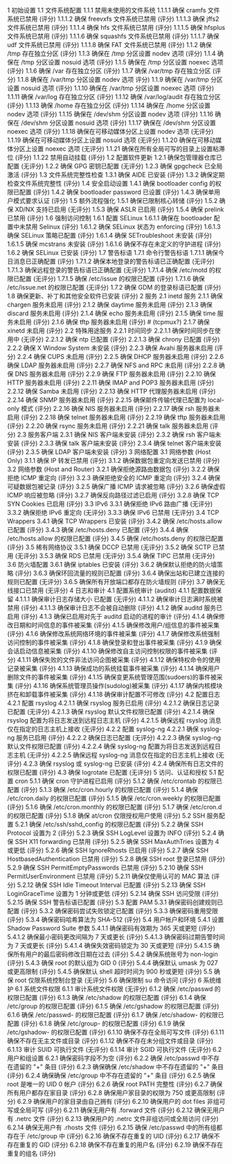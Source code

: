 1 初始设置
1.1 文件系统配置
1.1.1 禁用未使用的文件系统
1.1.1.1 确保 cramfs 文件系统已禁用 (评分)
1.1.1.2 确保 freevxfs 文件系统已禁用 (评分)
1.1.1.3 确保 jffs2 文件系统已禁用 (评分)
1.1.1.4 确保 hfs 文件系统已禁用 (评分)
1.1.1.5 确保 hfsplus 文件系统已禁用 (评分)
1.1.1.6 确保 squashfs 文件系统已禁用 (评分)
1.1.1.7 确保 udf 文件系统已禁用 (评分)
1.1.1.8 确保 FAT 文件系统已禁用 (评分)
1.1.2 确保 /tmp 存在独立分区 (评分)
1.1.3 确保在 /tmp 分区设置 nodev 选项 (评分)
1.1.4 确保在 /tmp 分区设置 nosuid 选项 (评分)
1.1.5 确保在 /tmp 分区设置 noexec 选项 (评分)
1.1.6 确保 /var 存在独立分区 (评分)
1.1.7 确保 /var/tmp 存在独立分区 (评分)
1.1.8 确保在 /var/tmp 分区设置 nodev 选项 评分)
1.1.9 确保在 /var/tmp 分区设置 nosuid 选项 (评分)
1.1.10 确保在 /var/tmp 分区设置 noexec 选项 (评分)
1.1.11 确保 /var/log 存在独立分区 (评分)
1.1.12 确保 /var/log/audit 存在独立分区 (评分)
1.1.13 确保 /home 存在独立分区 (评分)
1.1.14 确保在 /home 分区设置 nodev 选项 (评分)
1.1.15 确保在 /dev/shm 分区设置 nodev 选项 (评分)
1.1.16 确保在 /dev/shm 分区设置 nosuid 选项 (评分)
1.1.17 确保在 /dev/shm 分区设置 noexec 选项 (评分)
1.1.18 确保在可移动媒体分区上设置 nodev 选项 (无评分)
1.1.19 确保在可移动媒体分区上设置 nosuid 选项 (无评分)
1.1.20 确保在可移动媒体分区上设置 noexec 选项 (无评分)
1.1.21 确保在所有全局可写的目录上设置粘滞位 (评分)
1.1.22 禁用自动挂载 (评分)
1.2 配置软件更新
1.2.1 确保包管理器仓库已配置 (无评分)
1.2.2 确保 GPG 密钥已配置 (无评分)
1.2.3 确保 gpgcheck 已全局激活 (评分)
1.3 文件系统完整性检查
1.3.1 确保 AIDE 已安装 (评分)
1.3.2 确保定期检查文件系统完整性 (评分)
1.4 安全启动设置
1.4.1 确保 bootloader config 的权限已配置 (评分)
1.4.2 确保 bootloader password 已设置 (评分)
1.4.3 确保单用户模式要求认证 (评分)
1.5 额外流程强化
1.5.1 确保已限制核心转储 (评分)
1.5.2 确保 XD/NX 支持已启用 (无评分)
1.5.3 确保 ASLR 已启用 (评分)
1.5.4 确保 prelink 已禁用 (评分)
1.6 强制访问控制
1.6.1 配置 SELinux
1.6.1.1 确保在 bootloader 配置中未禁用 Selinux (评分)
1.6.1.2 确保 SELinux 状态为 enforcing (评分)
1.6.1.3 确保 SELinux 策略已配置 (评分)
1.6.1.4 确保 SETroubleshoot 未安装 (评分)
1.6.1.5 确保 mcstrans 未安装 (评分)
1.6.1.6 确保不存在未定义的守护进程 (评分)
1.6.2 确保 SELinux 已安装 (评分)
1.7 警告标语
1.7.1 命令行警告标语
1.7.1.1 确保今日消息已正确配置 (评分)
1.7.1.2 确保本地登录的警告标语已正确配置 (无评分)
1.7.1.3 确保远程登录的警告标语已正确配置 (无评分)
1.7.1.4 确保 /etc/motd 的权限已配置 (无评分)
1.7.1.5 确保 /etc/issue 的权限已配置 (评分)
1.7.1.6 确保 /etc/issue.net 的权限已配置 (无评分)
1.7.2 确保 GDM 的登录标语已配置 (评分)
1.8 确保更新、补丁和其他安全软件已安装 (评分)
2 服务
2.1 inetd 服务
2.1.1 确保 chargen 服务未启用 (评分)
2.1.2 确保 daytime 服务未启用 (评分)
2.1.3 确保 discard 服务未启用 (评分)
2.1.4 确保 echo 服务未启用 (评分)
2.1.5 确保 time 服务未启用 (评分)
2.1.6 确保 tftp 服务器未启用 (评分)	# (tcpmux?)
2.1.7 确保 xinetd 未启用 (评分)
2.2 特殊用途服务
2.2.1 时间同步
2.2.1.1 确保时间同步在使用中 (无评分)
2.2.1.2 确保 ntp 已配置 (评分)
2.2.1.3 确保 chrony 已配置 (评分)
2.2.2 确保 X Window System 未安装 (评分)
2.2.3 确保 Avahi 服务器未启用 (评分)
2.2.4 确保 CUPS 未启用 (评分)
2.2.5 确保 DHCP 服务器未启用 (评分)
2.2.6 确保 LDAP 服务器未启用 (评分)
2.2.7 确保 NFS and RPC 未启用 (评分)
2.2.8 确保 DNS 服务器未启用 (评分)
2.2.9 确保 FTP 服务器未启用 (评分)
2.2.10 确保 HTTP 服务器未启用 (评分)
2.2.11 确保 IMAP and POP3 服务器未启用 (评分)
2.2.12 确保 Samba 未启用 (评分)
2.2.13 确保 HTTP 代理服务器未启用 (评分)
2.2.14 确保 SNMP 服务器未启用 (评分)
2.2.15 确保邮件传输代理已配置为 local-only 模式 (评分)
2.2.16 确保 NIS 服务器未启用 (评分)
2.2.17 确保 rsh 服务器未启用 (评分)
2.2.18 确保 telnet 服务器未启用 (评分)
2.2.19 确保 tftp 服务器未启用 (评分)
2.2.20 确保 rsync 服务未启用 (评分)
2.2.21 确保 talk 服务器未启用 (评分)
2.3 服务客户端
2.3.1 确保 NIS 客户端未安装 (评分)
2.3.2 确保 rsh 客户端未安装 (评分)
2.3.3 确保 talk 客户端未安装 (评分)
2.3.4 确保 telnet 客户端未安装 (评分)
2.3.5 确保 LDAP 客户端未安装 (评分)
3 网络配置
3.1 网络参数 (Host Only)
3.1.1 确保 IP 转发已禁用 (评分)
3.1.2 确保数据包重定向发送已禁用 (评分)
3.2 网络参数 (Host and Router)
3.2.1 确保拒绝源路由数据包 (评分)
3.2.2 确保拒绝 ICMP 重定向 (评分)
3.2.3 确保拒绝安全的 ICMP 重定向 (评分)
3.2.4 确保可疑数据包被记录 (评分)
3.2.5 确保广播 ICMP 请求被忽略 (评分)
3.2.6 确保虚假 ICMP 响应被忽略 (评分)
3.2.7 确保反向路径过滤已启用 (评分)
3.2.8 确保 TCP SYN Cookies 已启用 (评分)
3.3 IPv6
3.3.1 确保拒绝 IPv6 路由广播 (无评分)
3.3.2 确保拒绝 IPv6 重定向 (无评分)
3.3.3 确保 IPv6 已禁用 (无评分)
3.4 TCP Wrappers
3.4.1 确保 TCP Wrappers 已安装 (评分)
3.4.2 确保 /etc/hosts.allow 已配置 (评分)
3.4.3 确保 /etc/hosts.deny 已配置 (评分)
3.4.4 确保 /etc/hosts.allow 的权限已配置 (评分)
3.4.5 确保 /etc/hosts.deny 的权限已配置 (评分)
3.5 稀有网络协议
3.5.1 确保 DCCP 已禁用 (无评分)
3.5.2 确保 SCTP 已禁用 (无评分)
3.5.3 确保 RDS 已禁用 (无评分)
3.5.4 确保 TIPC 已禁用 (无评分)
3.6 防火墙配置
3.6.1 确保 iptables 已安装 (评分)
3.6.2 确保默认拒绝的防火墙策略 (评分)
3.6.3 确保环回流量的规则已配置 (评分)
3.6.4 确保出站和已建立连接的规则已配置 (无评分)
3.6.5 确保所有开放端口都存在防火墙规则 (评分)
3.7 确保无线接口已禁用 (无评分)
4 日志和审计
4.1 配置系统审计 (auditd)
4.1.1 配置数据保留
4.1.1.1 确保审计日志存储大小 已配置 (无评分)
4.1.1.2 确保审计日志满时系统被禁用 (评分)
4.1.1.3 确保审计日志不会被自动删除 (评分)
4.1.2 确保 auditd 服务已启用 (评分)
4.1.3 确保已启用对先于 auditd 启动的进程的审计 (评分)
4.1.4 确保修改日期和时间信息的事件被采集 (评分)
4.1.5 确保修改用户/组信息的事件被采集 (评分)
4.1.6 确保修改系统网络环境的事件被采集 (评分)
4.1.7 确保修改系统强制访问控制的事件被采集 (评分)
4.1.8 确保登录和登出事件被采集 (评分)
4.1.9 确保会话启动信息被采集 (评分)
4.1.10 确保修改自主访问控制权限的事件被采集 (评分)
4.1.11 确保失败的文件非法访问企图被采集 (评分)
4.1.12 确保特权命令的使用记录被采集 (评分)
4.1.13 确保成功的系统挂载事件被采集 (评分)
4.1.14 确保用户删除文件的事件被采集 (评分)
4.1.15 确保变更系统管理范围(sudoers)的事件被采集 (评分)
4.1.16 确保系统管理员操作(sudolog)被采集 (评分)
4.1.17 确保内核模块挤在和卸载事件被采集 (评分)
4.1.18 确保审计配置不可修改 (评分)
4.2 配置日志
4.2.1 配置 rsyslog
4.2.1.1 确保 rsyslog 服务已启用 (评分)
4.2.1.2 确保日志记录已配置 (无评分)
4.2.1.3 确保 rsyslog 默认文件权限已配置 (评分)
4.2.1.4 确保 rsyslog 配置为将日志发送到远程日志主机 (评分)
4.2.1.5 确保远程 rsyslog 消息仅在指定的日志主机上接收 (无评分)
4.2.2 配置 syslog-ng
4.2.2.1 确保 syslog-ng 服务已启用 (评分)
4.2.2.2 确保日志已配置 (无评分)
4.2.2.3 确保 syslog-ng 默认文件权限已配置 (评分)
4.2.2.4 确保 syslog-ng 配置为将日志发送到远程日志主机 (无评分)
4.2.2.5 确保远程 syslog-ng 消息仅在指定的日志主机上接收 (无评分)
4.2.3 确保 rsyslog 或 syslog-ng 已安装 (评分)
4.2.4 确保所有日志文件的权限已配置 (评分)
4.3 确保 logrotate 已配置 (无评分)
5 访问、认证和授权
5.1 配置 cron
5.1.1 确保 cron 守护进程已启用 (评分)
5.1.2 确保 /etc/crontab 的权限已配置 (评分)
5.1.3 确保 /etc/cron.hourly 的权限已配置 (评分)
5.1.4 确保 /etc/cron.daily 的权限已配置 (评分)
5.1.5 确保 /etc/cron.weekly 的权限已配置 (评分)
5.1.6 确保 /etc/cron.monthly 的权限已配置 (评分)
5.1.7 确保 /etc/cron.d 的权限已配置 (评分)
5.1.8 确保 at/cron 仅限授权用户使用 (评分)
5.2 SSH 服务配置
5.2.1 确保 /etc/ssh/sshd_config 的权限已配置 (评分)
5.2.2 确保 SSH Protocol 设置为 2 (评分)
5.2.3 确保 SSH LogLevel 设置为 INFO (评分)
5.2.4 确保 SSH X11 forwarding 已禁用 (评分)
5.2.5 确保 SSH MaxAuthTries 设置为 4 或更低 (评分)
5.2.6 确保 SSH IgnoreRhosts 已启用 (评分)
5.2.7 确保 SSH HostbasedAuthentication 已禁用 (评分)
5.2.8 确保 SSH root 登录已禁用 (评分)
5.2.9 确保 SSH PermitEmptyPasswords 已禁用 (评分)
5.2.10 确保 SSH PermitUserEnvironment 已禁用 (评分)
5.2.11 确保仅使用认可的 MAC 算法 (评分)
5.2.12 确保 SSH Idle Timeout Interval 已配置 (评分)
5.2.13 确保 SSH LoginGraceTime 设置为 1 分钟或更低 (评分)
5.2.14 确保 SSH 访问受限 (评分)
5.2.15 确保 SSH 警告标语已配置 (评分)
5.3 配置 PAM
5.3.1 确保密码创建规则已配置 (评分)
5.3.2 确保密码尝试失败锁定已配置 (评分)
5.3.3 确保密码重用受限 (评分)
5.3.4 确保密码哈希算法为 SHA-512 (评分)
5.4 用户帐户和环境
5.4.1 设置 Shadow Password Suite 参数
5.4.1.1 确保密码有效期为 365 天或更短 (评分)
5.4.1.2 确保最小密码更改间隔为 7 天或更长 (评分)
5.4.1.3 确保密码过期告警时间为 7 天或更长 (评分)
5.4.1.4 确保失效密码锁定为 30 天或更短 (评分)
5.4.1.5 确保所有用户的最后密码修改日期在过去 (评分)
5.4.2 确保系统账号为 non-login (评分)
5.4.3 确保 root 的默认组为 GID 0 (评分)
5.4.4 确保默认 umask 为 027 或更高限制 (评分)
5.4.5 确保默认 shell 超时时间为 900 秒或更短 (评分)
5.5 确保 root 仅限系统控制台登录 (无评分)
5.6 确保限制 su 命令访问 (评分)
6 系统维护
6.1 系统文件权限
6.1.1 审计系统文件权限 (无评分)
6.1.2 确保 /etc/passwd 的权限已配置 (评分)
6.1.3 确保 /etc/shadow 的权限已配置 (评分)
6.1.4 确保 /etc/group 的权限已配置 (评分)
6.1.5 确保 /etc/gshadow 的权限已配置 (评分)
6.1.6 确保 /etc/passwd- 的权限已配置 (评分)
6.1.7 确保 /etc/shadow- 的权限已配置 (评分)
6.1.8 确保 /etc/group- 的权限已配置 (评分)
6.1.9 确保 /etc/gshadow- 的权限已配置 (评分)
6.1.10 确保不存在全局可写文件 (评分)
6.1.11 确保不存在无主文件或目录 (评分)
6.1.12 确保不存在未分组文件或目录 (评分)
6.1.13 审计 SUID 可执行文件 (无评分)
6.1.14 审计 SGID 可执行文件 (无评分)
6.2 用户和组设置
6.2.1 确保密码字段不为空 (评分)
6.2.2 确保 /etc/passwd 中不存在遗留的 "+" 条目 (评分)
6.2.3 确保确保 /etc/shadow 中不存在遗留的 "+" 条目 (评分)
6.2.4 确保确保 /etc/group 中不存在遗留的 "+" 条目 (评分)
6.2.5 确保 root 是唯一的 UID 0 帐户 (评分)
6.2.6 确保 root PATH 完整性 (评分)
6.2.7 确保所有用户都存在家目录 (评分)
6.2.8 确保用户家目录的权限为 750 或更高限制 (评分)
6.2.9 确保用户的家目录由自己拥有 (评分)
6.2.10 确保用户的 dot files 非组可写或全局可写 (评分)
6.2.11 确保无用户有 .forward 文件 (评分)
6.2.12 确保无用户有 .netrc 文件 (评分)
6.2.13 确保用户的 .netrc 文件非组访问或全局访问 (评分)
6.2.14 确保无用户有 .rhosts 文件 (评分)
6.2.15 确保 /etc/passwd 中的所有组都存在于 /etc/group 中 (评分)
6.2.16 确保不存在重复的 UID (评分)
6.2.17 确保不存在重复的 GID (评分)
6.2.18 确保不存在重复的用户名 (评分)
6.2.19 确保不存在重复的组名 (评分)